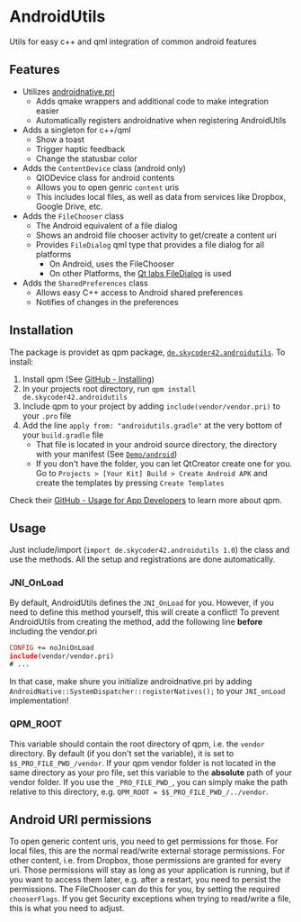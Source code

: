 # AndroidUtils
Utils for easy c++ and qml integration of common android features

## Features
- Utilizes [androidnative.pri](https://github.com/benlau/androidnative.pri)
	- Adds qmake wrappers and additional code to make integration easier
	- Automatically registers androidnative when registering AndroidUtils
- Adds a singleton for c++/qml
	- Show a toast
	- Trigger haptic feedback
	- Change the statusbar color
- Adds the `ContentDevice` class (android only)
	- QIODevice class for android contents
	- Allows you to open genric `content` uris
	- This includes local files, as well as data from services like Dropbox, Google Drive, etc.
- Adds the `FileChooser` class
	- The Android equivalent of a file dialog
	- Shows an android file chooser activity to get/create a content uri
	- Provides `FileDialog` qml type that provides a file dialog for all platforms
		- On Android, uses the FileChooser
		- On other Platforms, the [Qt labs FileDialog](https://doc.qt.io/qt-5/qml-qt-labs-platform-filedialog.html) is used
- Adds the `SharedPreferences` class
	- Allows easy C++ access to Android shared preferences
	- Notifies of changes in the preferences

## Installation
The package is providet as qpm package, [`de.skycoder42.androidutils`](https://www.qpm.io/packages/de.skycoder42.androidutils/index.html). To install:

1. Install qpm (See [GitHub - Installing](https://github.com/Cutehacks/qpm/blob/master/README.md#installing))
2. In your projects root directory, run `qpm install de.skycoder42.androidutils`
3. Include qpm to your project by adding `include(vendor/vendor.pri)` to your `.pro` file
4. Add the line `apply from: "androidutils.gradle"` at the very bottom of your `build.gradle` file
	- That file is located in your android source directory, the directory with your manifest (See [`Demo/android`](Demo/android))
	- If you don't have the folder, you can let QtCreator create one for you. Go to `Projects > [Your Kit] Build > Create Android APK` and create the templates by pressing `Create Templates`

Check their [GitHub - Usage for App Developers](https://github.com/Cutehacks/qpm/blob/master/README.md#usage-for-app-developers) to learn more about qpm.

## Usage
Just include/import (`import de.skycoder42.androidutils 1.0`) the class and use the methods. All the setup and registrations are done automatically.

### JNI_OnLoad
By default, AndroidUtils defines the `JNI_OnLoad` for you. However, if you need to define this method yourself, this will create a conflict! To prevent AndroidUtils from creating the method, add the following line **before** including the vendor.pri

```pro
CONFIG += noJniOnLoad
include(vendor/vendor.pri)
# ...
```

In that case, make shure you initialize androidnative.pri by adding `AndroidNative::SystemDispatcher::registerNatives();` to your `JNI_onLoad` implementation!

### QPM_ROOT
This variable should contain the root directory of qpm, i.e. the `vendor` directory. By default (if you don't set the variable), it is set to `$$_PRO_FILE_PWD_/vendor`. If your qpm vendor folder is not located in the same directory as your pro file, set this variable to the **absolute** path of your vendor folder. If you use the `_PRO_FILE_PWD_`, you can simply make the path relative to this directory, e.g. `QPM_ROOT = $$_PRO_FILE_PWD_/../vendor`.

## Android URI permissions
To open generic content uris, you need to get permissions for those. For local files, this are the normal read/write external storage permissions. For other content, i.e. from Dropbox, those permissions are granted for every uri. Those permissions will stay as long as your application is running, but if you want to access them later, e.g. after a restart, you need to persist the permissions. The FileChooser can do this for you, by setting the required `chooserFlags`. If you get Security exceptions when trying to read/write a file, this is what you need to adjust.